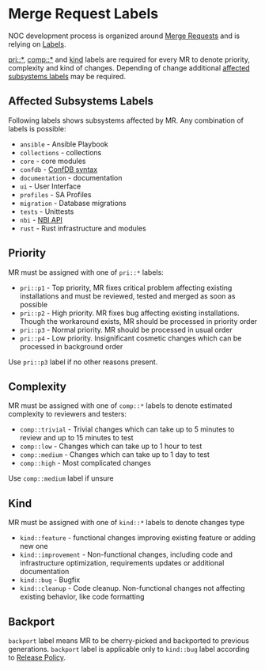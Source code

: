 # Merge Request Labels

NOC development process is organized around [Merge Requests](https://docs.gitlab.com/ee/user/project/merge_requests/)
and is relying on [Labels](https://docs.gitlab.com/ee/user/project/labels.html).

[pri::*](#priority), [comp::*](#complexity)
and [kind](#kind) labels are required for every MR
to denote priority, complexity and kind of changes. Depending
of change additional [affected subsystems labels](#affected-subsystems-labels)
may be required.

## Affected Subsystems Labels

Following labels shows subsystems affected by MR. Any combination of labels is possible:

* `ansible` - Ansible Playbook
* `collections` - collections
* `core` - core modules
* `confdb` - [ConfDB syntax](confdb/query.md)
* `documentation` - documentation
* `ui` - User Interface
* `profiles` - SA Profiles
* `migration` - Database migrations
* `tests` - Unittests
* `nbi` - [NBI API](api/nbi/index.md)
* `rust` - Rust infrastructure and modules

## Priority

MR must be assigned with one of `pri::*` labels:

* `pri::p1` - Top priority, MR fixes critical problem affecting
  existing installations and must be reviewed, tested and merged
  as soon as possible
* `pri::p2` - High priority. MR fixes bug affecting existing installations.
  Though the workaround exists, MR should be processed in priority order
* `pri::p3` - Normal priority. MR should be processed in usual order
* `pri::p4` - Low priority. Insignificant cosmetic changes which
  can be processed in background order

Use `pri::p3` label if no other reasons present.

## Complexity

MR must be assigned with one of `comp::*` labels to denote
estimated complexity to reviewers and testers:

* `comp::trivial` - Trivial changes which can take up to 5 minutes
  to review and up to 15 minutes to test
* `comp::low` - Changes which can take up to 1 hour to test
* `comp::medium` - Changes which can take up to 1 day to test
* `comp::high` - Most complicated changes

Use `comp::medium` label if unsure

## Kind

MR must be assigned with one of `kind::*` labels to denote changes type

* `kind::feature` - functional changes improving existing feature
  or adding new one
* `kind::improvement` - Non-functional changes, including code and infrastructure optimization,
  requirements updates or additional documentation
* `kind::bug` - Bugfix
* `kind::cleanup` - Code cleanup. Non-functional changes not affecting existing behavior,
  like code formatting

## Backport

`backport` label means MR to be cherry-picked and backported
to previous generations. `backport` label is applicable only
to `kind::bug` label according to [Release Policy](../about/releases/policy.md).
